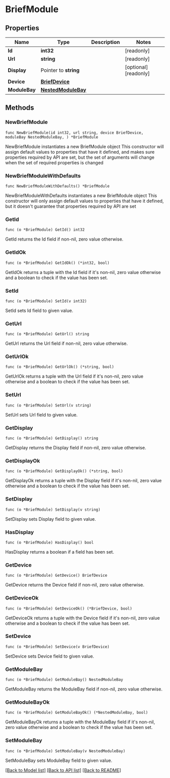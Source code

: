# BriefModule

## Properties

Name | Type | Description | Notes
------------ | ------------- | ------------- | -------------
**Id** | **int32** |  | [readonly] 
**Url** | **string** |  | [readonly] 
**Display** | Pointer to **string** |  | [optional] [readonly] 
**Device** | [**BriefDevice**](BriefDevice.md) |  | 
**ModuleBay** | [**NestedModuleBay**](NestedModuleBay.md) |  | 

## Methods

### NewBriefModule

`func NewBriefModule(id int32, url string, device BriefDevice, moduleBay NestedModuleBay, ) *BriefModule`

NewBriefModule instantiates a new BriefModule object
This constructor will assign default values to properties that have it defined,
and makes sure properties required by API are set, but the set of arguments
will change when the set of required properties is changed

### NewBriefModuleWithDefaults

`func NewBriefModuleWithDefaults() *BriefModule`

NewBriefModuleWithDefaults instantiates a new BriefModule object
This constructor will only assign default values to properties that have it defined,
but it doesn't guarantee that properties required by API are set

### GetId

`func (o *BriefModule) GetId() int32`

GetId returns the Id field if non-nil, zero value otherwise.

### GetIdOk

`func (o *BriefModule) GetIdOk() (*int32, bool)`

GetIdOk returns a tuple with the Id field if it's non-nil, zero value otherwise
and a boolean to check if the value has been set.

### SetId

`func (o *BriefModule) SetId(v int32)`

SetId sets Id field to given value.


### GetUrl

`func (o *BriefModule) GetUrl() string`

GetUrl returns the Url field if non-nil, zero value otherwise.

### GetUrlOk

`func (o *BriefModule) GetUrlOk() (*string, bool)`

GetUrlOk returns a tuple with the Url field if it's non-nil, zero value otherwise
and a boolean to check if the value has been set.

### SetUrl

`func (o *BriefModule) SetUrl(v string)`

SetUrl sets Url field to given value.


### GetDisplay

`func (o *BriefModule) GetDisplay() string`

GetDisplay returns the Display field if non-nil, zero value otherwise.

### GetDisplayOk

`func (o *BriefModule) GetDisplayOk() (*string, bool)`

GetDisplayOk returns a tuple with the Display field if it's non-nil, zero value otherwise
and a boolean to check if the value has been set.

### SetDisplay

`func (o *BriefModule) SetDisplay(v string)`

SetDisplay sets Display field to given value.

### HasDisplay

`func (o *BriefModule) HasDisplay() bool`

HasDisplay returns a boolean if a field has been set.

### GetDevice

`func (o *BriefModule) GetDevice() BriefDevice`

GetDevice returns the Device field if non-nil, zero value otherwise.

### GetDeviceOk

`func (o *BriefModule) GetDeviceOk() (*BriefDevice, bool)`

GetDeviceOk returns a tuple with the Device field if it's non-nil, zero value otherwise
and a boolean to check if the value has been set.

### SetDevice

`func (o *BriefModule) SetDevice(v BriefDevice)`

SetDevice sets Device field to given value.


### GetModuleBay

`func (o *BriefModule) GetModuleBay() NestedModuleBay`

GetModuleBay returns the ModuleBay field if non-nil, zero value otherwise.

### GetModuleBayOk

`func (o *BriefModule) GetModuleBayOk() (*NestedModuleBay, bool)`

GetModuleBayOk returns a tuple with the ModuleBay field if it's non-nil, zero value otherwise
and a boolean to check if the value has been set.

### SetModuleBay

`func (o *BriefModule) SetModuleBay(v NestedModuleBay)`

SetModuleBay sets ModuleBay field to given value.



[[Back to Model list]](../README.md#documentation-for-models) [[Back to API list]](../README.md#documentation-for-api-endpoints) [[Back to README]](../README.md)


